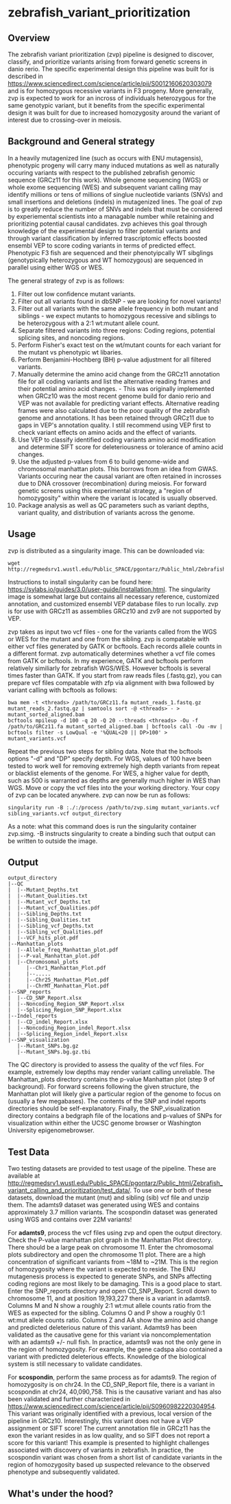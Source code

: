 # zebrafish_variant_prioritization

## Overview

The zebrafish variant prioritization (zvp) pipeline is designed to discover, classify, and prioritize variants arising from forward genetic screens in danio rerio. The specific experimental design this pipeline was built for is described in https://www.sciencedirect.com/science/article/pii/S0012160620303079 and is for homozygous recessive variants in F3 progeny. More generally, zvp is expected to work for an incross of individuals heterozygous for the same genotypic variant, but it benefits from the specific experimental design it was built for due to increased homozygosity around the variant of interest due to crossing-over in meiosis.

## Background and General strategy

In a heavily mutagenized line (such as occurs with ENU mutagensis), phenotypic progeny will carry many induced mutations as well as naturally occuring variants with respect to the published zebrafish genomic sequence (GRCz11 for this work). Whole genome sequencing (WGS) or whole exome sequencing (WES) and subsequent variant calling may identify millions or tens of millions of singlue nucleotide variants (SNVs) and small insertions and deletions (indels) in mutagenized lines. The goal of zvp is to greatly reduce the number of SNVs and indels that must be considered by experiemental scientists into a managable number while retaining and prioritizing potential causal candidates. zvp achieves this goal through knowledge of the experimental design to filter potential variants and through variant classification by inferred trascriptomic effects boosted ensembl VEP to score coding variants in terms of predicted effect. Phenotypic F3 fish are sequenced and their phenotyipcally WT sibglings (genotypically heterozygous and WT homozygous) are sequenced in parallel using either WGS or WES.

The general strategy of zvp is as follows:
1) Filter out low confidence mutant variants.
2) Filter out all variants found in dbSNP - we are looking for novel variants!
3) Filter out all variants with the same allele frequency in both mutant and siblings - we expect mutants to homozygous recessive and siblings to be heterozygous with a 2:1 wt:mutant allele count.
4) Separate filtered variants into three regions: Coding regions, potential splicing sites, and noncoding regions.
5) Perform Fisher's exact test on the wt/mutant counts for each variant for the mutant vs phenotypic wt libaries.
6) Perform Benjamini-Hochberg (BH) p-value adjustment for all filtered variants.
7) Manually determine the amino acid change from the GRCz11 annotation file for all coding variants and list the alternative reading frames and their potential amino acid changes. - This was originally implemented when GRCz10 was the most recent genome build for danio rerio and VEP was not available for predicting variant effects. Alternative reading frames were also calculated due to the poor quality of the zebrafish genome and annotations. It has been retained through GRCz11 due to gaps in VEP's annotation quality. I still recommend using VEP first to check variant effects on amino acids and the effect of variants.
8) Use VEP to classify identified coding variants amino acid modification and determine SIFT score for deleteriousness or tolerance of amino acid changes.
9) Use the adjusted p-values from 6 to build genome-wide and chromosomal manhattan plots. This borrows from an idea from GWAS.  Variants occuring near the causal variant are often retained in incrosses due to DNA crossover (recombination) during meiosis.  For forward genetic screens using this experimental strategy, a "region of homozygosity" within where the variant is located is usually observed.
10) Package analysis as well as QC parameters such as variant depths, variant quality, and distribution of variants across the genome.

## Usage

zvp is distributed as a singularity image. This can be downloaded via:
```
wget http://regmedsrv1.wustl.edu/Public_SPACE/pgontarz/Public_html/Zebrafish_variant_calling_and_prioritization/zvp.simg
```
Instructions to install singularity can be found here: https://sylabs.io/guides/3.0/user-guide/installation.html.  The singularity image is somewhat large but contains all necessary reference, customized annotation, and customized ensembl VEP database files to run locally. zvp is for use with GRCz11 as assemblies GRCz10 and zv9 are not supported by VEP.

zvp takes as input two vcf files - one for the variants called from the WGS or WES for the mutant and one from the sibling. zvp is compatable with either vcf files generated by GATK or bcftools. Each records allele counts in a different format. zvp automatically determines whether a vcf file comes from GATK or bcftools. In my experience, GATK and bcftools perform relatively similiarly for zebrafish WGS/WES. However bcftools is several times faster than GATK. If you start from raw reads files (.fastq.gz), you can prepare vcf files compatable with zfp via alignment with bwa followed by variant calling with bcftools as follows:
```
bwa mem -t <threads> /path/to/GRCz11.fa mutant_reads_1.fastq.gz mutant_reads_2.fastq.gz | samtools sort -@ <threads> - > mutant_sorted_aligned.bam
bcftools mpileup -d 100 -q 20 -Q 20 --threads <threads> -Ou -f /path/to/GRCz11.fa mutant_sorted_aligned.bam | bcftools call -Ou -mv | bcftools filter -s LowQual -e '%QUAL<20 || DP>100' > mutant_variants.vcf
```
Repeat the previous two steps for sibling data. Note that the bcftools options "-d" and "DP" specify depth.  For WGS, values of 100 have been tested to work well for removing extremely high depth variants from repeat or blacklist elements of the genome.  For WES, a higher value for depth, such as 500 is warranted as depths are generally much higher in WES than WGS.
Move or copy the vcf files into the your working directory. Your copy of zvp can be located anywhere. zvp can now be run as follows:
```
singularity run -B :./:/process /path/to/zvp.simg mutant_variants.vcf sibling_variants.vcf output_directory
```
As a note: what this command does is run the singularity container zvp.simg. -B instructs singularity to create a binding such that output can be written to outside the image.

## Output

```
output_directory
|--QC
|  |--Mutant_Depths.txt
|  |--Mutant_Qualities.txt
|  |--Mutant_vcf_Depths.txt
|  |--Mutant_vcf_Qualities.pdf
|  |--Sibling_Depths.txt
|  |--Sibling_Qualities.txt
|  |--Sibling_vcf_Depths.txt
|  |--Sibling_vcf_Qualities.pdf
|  |--VCF_hits_plot.pdf
|--Manhattan_plots
|  |--Allele_freq_Manhattan_plot.pdf
|  |--P-val_Manhattan_plot.pdf
|  |--Chromosomal_plots
|     |--Chr1_Manhattan_Plot.pdf
|     |--.....
|     |--Chr25_Manhattan_Plot.pdf
|     |--ChrMT_Manhattan_Plot.pdf
|--SNP_reports
|  |--CD_SNP_Report.xlsx
|  |--Noncoding_Region_SNP_Report.xlsx
|  |--Splicing_Region_SNP_Report.xlsx
|--Indel_reports
|  |--CD_indel_Report.xlsx
|  |--Noncoding_Region_indel_Report.xlsx
|  |--Splicing_Region_indel_Report.xlsx
|--SNP_visualization
   |--Mutant_SNPs.bg.gz
   |--Mutant_SNPs.bg.gz.tbi
```
The QC directory is provided to assess the quality of the vcf files. For example, extremely low depths may render variant calling unreliable.
The Manhattan_plots directory contains the p-value Manhattan plot (step 9 of background).  For forward screens following the given structure, the Manhattan plot will likely give a particular region of the genome to focus on (usually a few megabases).
The contents of the SNP and indel reports directories should be self-explanatory.
Finally, the SNP_visualization directory contains a bedgraph file of the locations and p-values of SNPs for visualization within either the UCSC genome browser or Washington University epigenomebrowser.

## Test Data

Two testing datasets are provided to test usage of the pipeline.  These are available at http://regmedsrv1.wustl.edu/Public_SPACE/pgontarz/Public_html/Zebrafish_variant_calling_and_prioritization/test_data/. To use one or both of these datasets, download the mutant (mut) and sibling (sib) vcf file and unzip them. The adamts9 dataset was generated using WES and contains approximately 3.7 million variants.   The scospondin dataset was generated using WGS and contains over 22M variants! 

For **adamts9**, process the vcf files using zvp and open the output directory. Check the P-value manhattan plot graph in the Manhattan Plot directory. There should be a large peak on chromosome 11. Enter the chromosomal plots subdirectory and open the chromosome 11 plot.  There are a high concentration of significant variants from ~18M to ~21M.  This is the region of homozygosity where the variant is expected to reside. The ENU mutagenesis process is expected to generate SNPs, and SNPs affecting coding regions are most likely to be damaging.  This is a good place to start.  Enter the SNP_reports directory and open CD_SNP_Report.  Scroll down to chromosome 11, and at position 19,193,227 there is a variant in adamts9. Columns M and N show a roughly 2:1 wt:mut allele counts ratio from the WES as expected for the sibling. Columns O and P show a roughly 0:1 wt:mut allele counts ratio. Columns Z and AA show the amino acid change and predicted deleterious nature of this variant. Adamts9 has been validated as the causative gene for this variant via noncomplementation with an adamts9 +/- null fish. In practice, adamts9 was not the only gene in the region of homozygosity. For example, the gene cadspa also contained a variant with predicted deleterious effects. Knowledge of the biological system is still necessary to validate candidates.

For **scospondin**, perform the same process as for adamts9.  The region of homozygosity is on chr24. In the CD_SNP_Report file, there is a variant in scospondin at chr24, 40,090,758.  This is the causative variant and has also been validated and further characterized in https://www.sciencedirect.com/science/article/pii/S0960982220304954. This variant was originally identified with a previous, local version of the pipeline in GRCz10. Interestingly, this variant does not have a VEP assignment or SIFT score! The current annotation file in GRCz11 has the exon the variant resides in as low quality, and so SIFT does not report a score for this variant! This example is presented to highlight challenges associated with discovery of variants in zebrafish.  In practice, the scospondin variant was chosen from a short list of candidate variants in the region of homozygosity based up suspected relevance to the observed phenotype and subsequently validated.

## What's under the hood?
